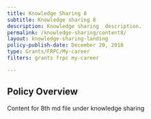 ```yaml
---
title: Knowledge Sharing 8
subtitle: Knowledge sharing 8
description: Knowledge sharing  description. 
permalink: /knowledge-sharing/content8/
layout: knowledge-sharing-landing
policy-publish-date: December 20, 2018
type: Grants/FRPC/My-career
filters: grants frpc my-career

---
```

## Policy Overview ##


Content for 8th md file under knowledge sharing
